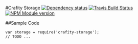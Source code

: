 #Crafity Storage [![Dependency status](https://david-dm.org/crafity/crafity-storage.png)](https://david-dm.org/crafity/crafity-storage) [![Travis Build Status](https://travis-ci.org/Crafity/crafity-storage.png?branch=master)](https://travis-ci.org/Crafity/crafity-storage) [![NPM Module version](https://badge.fury.io/js/crafity-storage.png)](http://badge.fury.io/js/crafity-storage)

##Sample Code

	var storage = require('crafity-storage');
	// TODO ...
	

